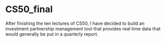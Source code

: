 # CS50_final

After finishing the ten lectures of CS50, I have decided to build an investment partnership management tool that provides real time data that would generally be put in a quarterly report.

